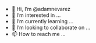 - 👋 Hi, I’m @adamnevarez
- 👀 I’m interested in ...
- 🌱 I’m currently learning ...
- 💞️ I’m looking to collaborate on ...
- 📫 How to reach me ...

<!---
adamnevarez/adamnevarez is a ✨ special ✨ repository because its `README.md` (this file) appears on your GitHub profile.
You can click the Preview link to take a look at your changes.
--->
